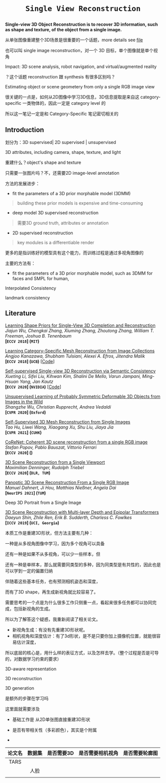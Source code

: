 # <p align=center>`Single View Reconstruction`</p>

**Single-view 3D Object Reconstruction is to recover 3D information, such as shape and texture, of the object from a single image.**



从单张图像重建整个3D场景是很重要的一个话题，more details see [file](./Single-View-Reconstruction)

也可以叫 single image reconstruction，对一个 3D 目标，单个图像就是单个视角



Impact: 3D scene analysis, robot navigation, and virtual/augmented reality



？这个话题 reconstruction 跟 synthesis 有很多区别吗？





Estimating object or scene geometery from only a single RGB image view 



很关键的一点是，如何从2D图像中学习3D信息，3D信息提取是来自这 category-specific 一类物体的，因此一定是 category level 的



所以这一笔记一定是和 Category-Specific 笔记密切相关的



## Introduction

划分为：3D supervised| 2D supervised | unsupervised 



3D attributes, including camera, shape, texture, and light



重建什么？object's shape and texture

只需要一张图片吗？不，还需要2D image-level annotation

方法的发展进步：

- fit the parameters of a 3D prior morphable model (3DMM)

> building these prior models is expensive and time-consuming

- deep model 3D supervised reconstruction

> 需要3D ground truth, attributes or annotation

- 2D supervised reconstruction

> key modules is a differentiable render 





更多的是指训练好的模型具有这个能力，而训练过程是通过多视角图像的





主要的方法有：

- fit the parameters of a 3D prior morphable model, such as 3DMM for faces and SMPL for human,





Interpolated Consistency

landmark consistency





## Literature

<span id="ShapeHD"></span>
[Learning Shape Priors for Single-View 3D Completion and Reconstruction](https://arxiv.org/pdf/1809.05068.pdf)  
*Jiajun Wu, Chengkai Zhang, Xiuming Zhang, Zhoutong Zhang, William T. Freeman, Joshua B. Tenenbaum*  
**[`ECCV 2018`] (`MIT`)**

<span id="CMR"></span>
[Learning Category-Specific Mesh Reconstruction from Image Collections](https://arxiv.org/pdf/1803.07549.pdf)  
*Angjoo Kanazawa, Shubham Tulsiani, Alexei A. Efros, Jitendra Malik*  
**[`ECCV 2018`] (`UCB`)** [[Code](https://github.com/akanazawa/cmr)]

<span id="UMR"></span>
[Self-supervised Single-view 3D Reconstruction via Semantic Consistency](https://arxiv.org/pdf/2003.06473.pdf)  
*Xueting Li, Sifei Liu, Kihwan Kim, Shalini De Mello, Varun Jampani, Ming-Hsuan Yang, Jan Kautz*  
**[`ECCV 2020`] (`NVIDIA`)** [[Code](https://github.com/NVlabs/UMR)]

<span id="UnsupD"></span>
[Unsupervised Learning of Probably Symmetric Deformable 3D Objects from Images in the Wild](https://arxiv.org/pdf/1911.11130.pdf)  
*Shangzhe Wu, Christian Rupprecht, Andrea Vedaldi*  
**[`CVPR 2020`]  (`Oxford`)**

<span id="SMR"></span>
[Self-Supervised 3D Mesh Reconstruction from Single Images](https://openaccess.thecvf.com/content/CVPR2021/html/Hu_Self-Supervised_3D_Mesh_Reconstruction_From_Single_Images_CVPR_2021_paper.html)  
*Tao Hu, Liwei Wang, Xiaogang Xu, Shu Liu, Jiaya Jia*    
**[`CVPR 2021`]**	**(`CUHK`)**

[CoReNet: Coherent 3D scene reconstruction from a single RGB image](https://arxiv.org/abs/2004.12989)  
*Stefan Popov, Pablo Bauszat, Vittorio Ferrari*  
**[`ECCV 2020`] ()**

[3D Scene Reconstruction from a Single Viewport](https://www.ecva.net/papers/eccv_2020/papers_ECCV/papers/123670052.pdf)  
*Maximilian Denninger, Rudolph Triebel*  
**[`ECCV 2020`] (`DLR, TUM`)**

[Panoptic 3D Scene Reconstruction From a Single RGB Image](https://arxiv.org/pdf/2111.02444.pdf)  
*Manuel Dahnert, Ji Hou, Matthias Nießner, Angela Dai*  
**[`NeurIPS 2021`] (`TUM`)**

Deep 3D Portrait from a Single Image

[3D Scene Reconstruction with Multi-layer Depth and Epipolar Transformers]()  
*Daeyun Shin, Zhile Ren, Erik B. Sudderth, Charless C. Fowlkes*  
**[`ICCV 2019`] (`UCI, Georgia`)**





本质工作是重建3D形状，但方法主要有几种：

一种是从多视角图像中学习，因为多个视角可以具备

还有一种是如果不从多视角，可以少一些样本，但

还有一种是单样本，那么就需要同类型的多种，因为同类型是有共性的，因此也是可以学到一定的偏置归纳



伴随着这些基本任务，也有预测相机姿态和深度，



而有了3D shape，再生成新视角就比较容易了。



需要思考的一个点是为什么很多工作只侧重一点，看起来很多任务都可以协同完成，包括新视角的生成。

所以为了解答这个疑惑，我重新阅读了相关论文。

- 新视角生成：有没有先重建3D形状呢。
- 相机视角和深度估计：有了3d形状，是不是只要你加上摄像机位置，就能很容易估计深度，



所以底层的核心是，用什么样的表征方式，以及怎样去学。（整个过程是否是可导的，对数据学习约束的要求）



3D-aware representation 

3D reconstruction

3D generation



是额外的步骤在学习吗









这里面就需要涉及

- 基础工作是 从2D单张图直接重建3D形状

- 是否有带相关性（多彩颜色），其实是个附属
- 

| 论文名 | 数据集 | 是否需要3D | 是否需要相机视角 | 是否需要轮廓图 |
| :----: | :----: | :--------: | :--------------: | :------------: |
|  TARS  |        |            |                  |                |
|        |  人脸  |            |                  |                |
|        |        |            |                  |                |







